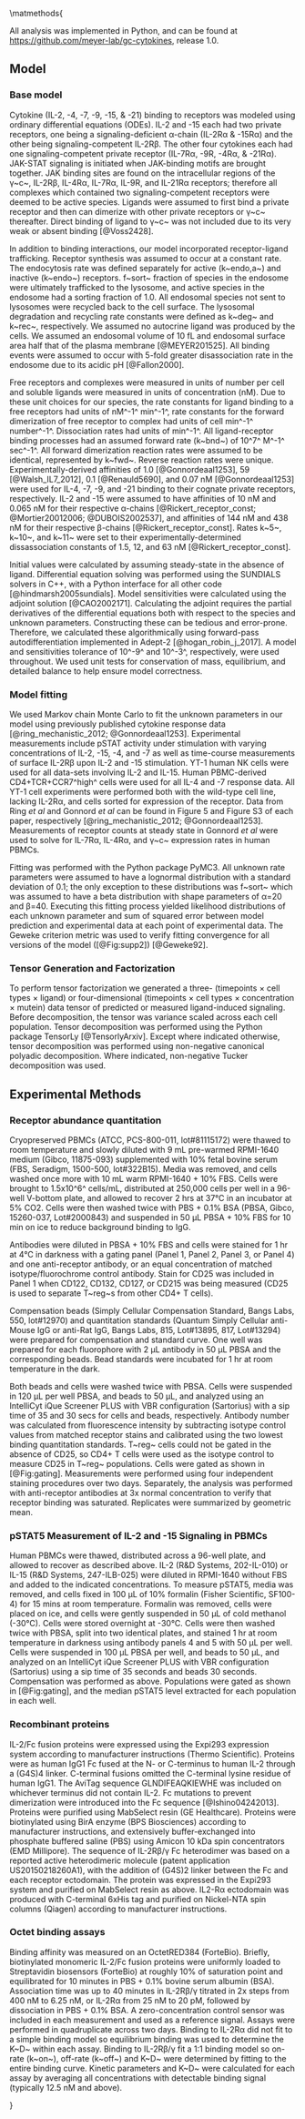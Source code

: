 
\matmethods{

All analysis was implemented in Python, and can be found at <https://github.com/meyer-lab/gc-cytokines>, release 1.0.

## Model

### Base model

Cytokine (IL-2, -4, -7, -9, -15, & -21) binding to receptors was modeled using ordinary differential equations (ODEs). IL-2 and -15 each had two private receptors, one being a signaling-deficient α-chain (IL-2Rα & -15Rα) and the other being signaling-competent IL-2Rβ. The other four cytokines each had one signaling-competent private receptor (IL-7Rα, -9R, -4Rα, & -21Rα). JAK-STAT signaling is initiated when JAK-binding motifs are brought together. JAK binding sites are found on the intracellular regions of the γ~c~, IL-2Rβ, IL-4Rα, IL-7Rα, IL-9R, and IL-21Rα receptors; therefore all complexes which contained two signaling-competent receptors were deemed to be active species. Ligands were assumed to first bind a private receptor and then can dimerize with other private receptors or γ~c~ thereafter. Direct binding of ligand to γ~c~ was not included due to its very weak or absent binding [@Voss2428].

In addition to binding interactions, our model incorporated receptor-ligand trafficking. Receptor synthesis was assumed to occur at a constant rate. The endocytosis rate was defined separately for active (k~endo,a~) and inactive (k~endo~) receptors. f~sort~ fraction of species in the endosome were ultimately trafficked to the lysosome, and active species in the endosome had a sorting fraction of 1.0. All endosomal species not sent to lysosomes were recycled back to the cell surface. The lysosomal degradation and recycling rate constants were defined as k~deg~ and k~rec~, respectively. We assumed no autocrine ligand was produced by the cells. We assumed an endosomal volume of 10 fL and endosomal surface area half that of the plasma membrane [@MEYER201525]. All binding events were assumed to occur with 5-fold greater disassociation rate in the endosome due to its acidic pH [@Fallon2000].

Free receptors and complexes were measured in units of number per cell and soluble ligands were measured in units of concentration (nM). Due to these unit choices for our species, the rate constants for ligand binding to a free receptors had units of nM^-1^ min^-1^, rate constants for the forward dimerization of free receptor to complex had units of cell min^-1^ number^-1^. Dissociation rates had units of min^-1^. All ligand-receptor binding processes had an assumed forward rate (k~bnd~) of 10^7^ M^-1^ sec^-1^. All forward dimerization reaction rates were assumed to be identical, represented by k~fwd~. Reverse reaction rates were unique. Experimentally-derived affinities of 1.0 [@Gonnordeaal1253], 59 [@Walsh_IL7_2012], 0.1 [@Renauld5690], and 0.07 nM [@Gonnordeaal1253] were used for IL-4, -7, -9, and -21 binding to their cognate private receptors, respectively. IL-2 and -15 were assumed to have affinities of 10 nM and 0.065 nM for their respective α-chains [@Rickert_receptor_const; @Mortier20012006; @DUBOIS2002537], and affinities of 144 nM and 438 nM for their respective β-chains [@Rickert_receptor_const]. Rates k~5~, k~10~, and k~11~ were set to their experimentally-determined dissassociation constants of 1.5, 12, and 63 nM [@Rickert_receptor_const].

Initial values were calculated by assuming steady-state in the absence of ligand. Differential equation solving was performed using the SUNDIALS solvers in C++, with a Python interface for all other code [@hindmarsh2005sundials]. Model sensitivities were calculated using the adjoint solution [@CAO2002171]. Calculating the adjoint requires the partial derivatives of the differential equations both with respect to the species and unknown parameters. Constructing these can be tedious and error-prone. Therefore, we calculated these algorithmically using forward-pass autodifferentiation implemented in Adept-2 [@hogan_robin_j_2017]. A model and sensitivities tolerance of 10^-9^ and 10^-3^, respectively, were used throughout. We used unit tests for conservation of mass, equilibrium, and detailed balance to help ensure model correctness.

### Model fitting

We used Markov chain Monte Carlo to fit the unknown parameters in our model using previously published cytokine response data [@ring_mechanistic_2012; @Gonnordeaal1253]. Experimental measurements include pSTAT activity under stimulation with varying concentrations of IL-2, -15, -4, and -7 as well as time-course measurements of surface IL-2Rβ upon IL-2 and -15 stimulation. YT-1 human NK cells were used for all data-sets involving IL-2 and IL-15. Human PBMC-derived CD4+TCR+CCR7^high^ cells were used for all IL-4 and -7 response data. All YT-1 cell experiments were performed both with the wild-type cell line, lacking IL-2Rα, and cells sorted for expression of the receptor. Data from Ring *et al* and Gonnord *et al* can be found in Figure 5 and Figure S3 of each paper, respectively [@ring_mechanistic_2012; @Gonnordeaal1253]. Measurements of receptor counts at steady state in Gonnord *et al* were used to solve for IL-7Rα, IL-4Rα, and γ~c~ expression rates in human PBMCs.

Fitting was performed with the Python package PyMC3. All unknown rate parameters were assumed to have a lognormal distribution with a standard deviation of 0.1; the only exception to these distributions was f~sort~ which was assumed to have a beta distribution with shape parameters of α=20 and β=40. Executing this fitting process yielded likelihood distributions of each unknown parameter and sum of squared error between model prediction and experimental data at each point of experimental data. The Geweke criterion metric was used to verify fitting convergence for all versions of the model ([@Fig:supp2]) [@Geweke92].

### Tensor Generation and Factorization

To perform tensor factorization we generated a three- (timepoints $\times$ cell types $\times$ ligand) or four-dimensional (timepoints $\times$ cell types $\times$ concentration $\times$ mutein) data tensor of predicted or measured ligand-induced signaling. Before decomposition, the tensor was variance scaled across each cell population. Tensor decomposition was performed using the Python package TensorLy [@TensorlyArxiv]. Except where indicated otherwise, tensor decomposition was performed using non-negative canonical polyadic decomposition. Where indicated, non-negative Tucker decomposition was used.

## Experimental Methods

### Receptor abundance quantitation

Cryopreserved PBMCs (ATCC, PCS-800-011, lot#81115172) were thawed to room temperature and slowly diluted with 9 mL pre-warmed RPMI-1640 medium (Gibco, 11875-093) supplemented with 10% fetal bovine serum (FBS, Seradigm, 1500-500, lot#322B15). Media was removed, and cells washed once more with 10 mL warm RPMI-1640 + 10% FBS. Cells were brought to 1.5x10^6^ cells/mL, distributed at 250,000 cells per well in a 96-well V-bottom plate, and allowed to recover 2 hrs at 37℃ in an incubator at 5% CO2. Cells were then washed twice with PBS + 0.1% BSA (PBSA, Gibco, 15260-037, Lot#2000843) and suspended in 50 µL PBSA + 10% FBS for 10 min on ice to reduce background binding to IgG.

Antibodies were diluted in PBSA + 10% FBS and cells were stained for 1 hr at 4℃ in darkness with a gating panel (Panel 1, Panel 2, Panel 3, or Panel 4) and one anti-receptor antibody, or an equal concentration of matched isotype/fluorochrome control antibody. Stain for CD25 was included in Panel 1 when CD122, CD132, CD127, or CD215 was being measured (CD25 is used to separate T~reg~s from other CD4+ T cells).

Compensation beads (Simply Cellular Compensation Standard, Bangs Labs, 550, lot#12970) and quantitation standards (Quantum Simply Cellular anti-Mouse IgG or anti-Rat IgG, Bangs Labs, 815, Lot#13895, 817, Lot#13294) were prepared for compensation and standard curve. One well was prepared for each fluorophore with 2 µL antibody in 50 µL PBSA and the corresponding beads. Bead standards were incubated for 1 hr at room temperature in the dark.

Both beads and cells were washed twice with PBSA. Cells were suspended in 120 µL per well PBSA, and beads to 50 µL, and analyzed using an IntelliCyt iQue Screener PLUS with VBR configuration (Sartorius) with a sip time of 35 and 30 secs for cells and beads, respectively. Antibody number was calculated from fluorescence intensity by subtracting isotype control values from matched receptor stains and calibrated using the two lowest binding quantitation standards. T~reg~ cells could not be gated in the absence of CD25, so CD4+ T cells were used as the isotype control to measure CD25 in T~reg~ populations. Cells were gated as shown in [@Fig:gating]. Measurements were performed using four independent staining procedures over two days. Separately, the analysis was performed with anti-receptor antibodies at 3x normal concentration to verify that receptor binding was saturated. Replicates were summarized by geometric mean.

### pSTAT5 Measurement of IL-2 and -15 Signaling in PBMCs

Human PBMCs were thawed, distributed across a 96-well plate, and allowed to recover as described above. IL-2 (R&D Systems, 202-IL-010) or IL-15 (R&D Systems, 247-ILB-025) were diluted in RPMI-1640 without FBS and added to the indicated concentrations. To measure pSTAT5, media was removed, and cells fixed in 100 µL of 10% formalin (Fisher Scientific, SF100-4) for 15 mins at room temperature. Formalin was removed, cells were placed on ice, and cells were gently suspended in 50 µL of cold methanol (-30℃). Cells were stored overnight at -30℃. Cells were then washed twice with PBSA, split into two identical plates, and stained 1 hr at room temperature in darkness using antibody panels 4 and 5 with 50 µL per well. Cells were suspended in 100 µL PBSA per well, and beads to 50 µL, and analyzed on an IntelliCyt iQue Screener PLUS with VBR configuration (Sartorius) using a sip time of 35 seconds and beads 30 seconds. Compensation was performed as above. Populations were gated as shown in [@Fig:gating], and the median pSTAT5 level extracted for each population in each well.

### Recombinant proteins

IL-2/Fc fusion proteins were expressed using the Expi293 expression system according to manufacturer instructions (Thermo Scientific). Proteins were as human IgG1 Fc fused at the N- or C-terminus to human IL-2 through a (G4S)4 linker. C-terminal fusions omitted the C-terminal lysine residue of human IgG1. The AviTag sequence GLNDIFEAQKIEWHE was included on whichever terminus did not contain IL-2. Fc mutations to prevent dimerization were introduced into the Fc sequence [@Ishino04242013]. Proteins were purified using MabSelect resin (GE Healthcare). Proteins were biotinylated using BirA enzyme (BPS Biosciences) according to manufacturer instructions, and extensively buffer-exchanged into phosphate buffered saline (PBS) using Amicon 10 kDa spin concentrators (EMD Millipore). The sequence of IL-2Rβ/γ Fc heterodimer was based on a reported active heterodimeric molecule (patent application US20150218260A1), with the addition of (G4S)2 linker between the Fc and each receptor ectodomain. The protein was expressed in the Expi293 system and purified on MabSelect resin as above. IL2-Rα ectodomain was produced with C-terminal 6xHis tag and purified on Nickel-NTA spin columns (Qiagen) according to manufacturer instructions. 

### Octet binding assays

Binding affinity was measured on an OctetRED384 (ForteBio). Briefly, biotinylated monomeric IL-2/Fc fusion proteins were uniformly loaded to Streptavidin biosensors (ForteBio) at roughly 10% of saturation point and equilibrated for 10 minutes in PBS + 0.1% bovine serum albumin (BSA). Association time was up to 40 minutes in IL-2Rβ/γ titrated in 2x steps from 400 nM to 6.25 nM, or IL-2Rα from 25 nM to 20 pM, followed by dissociation in PBS + 0.1% BSA. A zero-concentration control sensor was included in each measurement and used as a reference signal. Assays were performed in quadruplicate across two days. Binding to IL-2Rα did not fit to a simple binding model so equilibrium binding was used to determine the K~D~ within each assay. Binding to IL-2Rβ/γ fit a 1:1 binding model so on-rate (k~on~), off-rate (k~off~) and K~D~ were determined by fitting to the entire binding curve. Kinetic parameters and K~D~ were calculated for each assay by averaging all concentrations with detectable binding signal (typically 12.5 nM and above).

}
